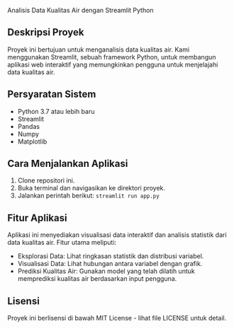 Analisis Data Kualitas Air dengan Streamlit Python

## Deskripsi Proyek
Proyek ini bertujuan untuk menganalisis data kualitas air. Kami menggunakan Streamlit, sebuah framework Python, untuk membangun aplikasi web interaktif yang memungkinkan pengguna untuk menjelajahi data kualitas air.

## Persyaratan Sistem
- Python 3.7 atau lebih baru
- Streamlit
- Pandas
- Numpy
- Matplotlib

## Cara Menjalankan Aplikasi
1. Clone repositori ini.
2. Buka terminal dan navigasikan ke direktori proyek.
3. Jalankan perintah berikut: `streamlit run app.py`

## Fitur Aplikasi
Aplikasi ini menyediakan visualisasi data interaktif dan analisis statistik dari data kualitas air. Fitur utama meliputi:
- Eksplorasi Data: Lihat ringkasan statistik dan distribusi variabel.
- Visualisasi Data: Lihat hubungan antara variabel dengan grafik.
- Prediksi Kualitas Air: Gunakan model yang telah dilatih untuk memprediksi kualitas air berdasarkan input pengguna.

## Lisensi
Proyek ini berlisensi di bawah MIT License - lihat file LICENSE untuk detail.
